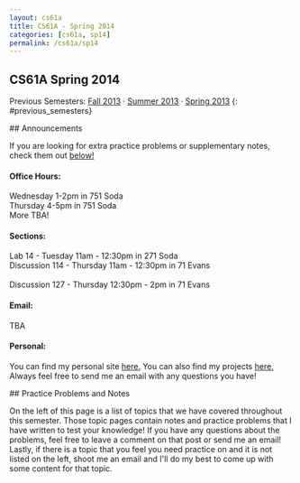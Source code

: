 ```yaml
---
layout: cs61a
title: CS61A - Spring 2014
categories: [cs61a, sp14]
permalink: /cs61a/sp14
---
```

## CS61A Spring 2014

Previous Semesters: <a href="/cs61a/fa13">Fall 2013</a> &middot; <a href="/cs61a/su13">Summer 2013</a> &middot; <a href="/cs61a/sp13">Spring 2013</a>
{: #previous_semesters}

<div class="bs-callout bs-callout-info" markdown="1">
## Announcements

If you are looking for extra practice problems or supplementary notes, check them out <a href="#extra_problems">below!</a>

</div>

#### Office Hours:

Wednesday 1-2pm in 751 Soda<br>
Thursday 4-5pm in 751 Soda<br>
More TBA!

#### Sections:

Lab 14 - Tuesday 11am - 12:30pm in 271 Soda<br>
Discussion 114 - Thursday 11am - 12:30pm in 71 Evans<br>
<br>
Discussion 127 - Thursday 12:30pm - 2pm in 71 Evans<br>

#### Email:

TBA

#### Personal:

You can find my personal site <a href="http://markmiyashita.com">here.</a> You can also find my projects <a href="http://markmiyashita.com/projects">here.</a> Always feel free to send me an email with any questions you have!

<div class="bs-callout bs-callout-info" id="extra_problems" markdown="1">
## Practice Problems and Notes

On the left of this page is a list of topics that we have covered throughout this semester. Those topic pages contain notes and practice problems that I have written to test your knowledge! If you have any questions about the problems, feel free to leave a comment on that post or send me an email! Lastly, if there is a topic that you feel you need practice on and it is not listed on the left, shoot me an email and I'll do my best to come up with some content for that topic.
</div>
